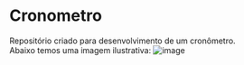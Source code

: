 # Cronometro
Repositório criado para desenvolvimento de um cronômetro.
<br>
Abaixo temos uma imagem ilustrativa:
![image](https://user-images.githubusercontent.com/102265187/184037348-93c084a1-ee4d-4bb6-8529-8a4c99b04b28.png)
